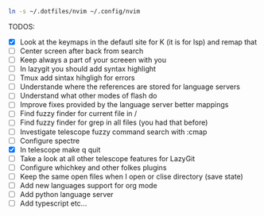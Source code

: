 ```bash
ln -s ~/.dotfiles/nvim ~/.config/nvim
```

TODOS:
- [X] Look at the keymaps in the defautl site for K (it is for lsp) and remap that
- [ ] Center screen after back from search
- [ ] Keep always a part of your screeen with you
- [ ] In lazygit you should add syntax highlight
- [ ] Tmux add sintax hihgligh for errors
- [ ] Understande where the references are stored for language servers
- [ ] Understand what other modes of flash do
- [ ] Improve fixes provided by the language server better mappings
- [ ] Find fuzzy finder for current file in /
- [ ] Find fuzzy finder for grep in all files (you had that before)
- [ ] Investigate telescope fuzzy command search with :cmap
- [ ] Configure spectre
- [X] In telescope make q quit
- [ ] Take a look at all other telescope features for LazyGit
- [ ] Configure whichkey and other folkes plugins
- [ ] Keep the same open files when I open or clise directory (save state)
- [ ] Add new languages support for org mode
- [ ] Add python language server
- [ ] Add typescript etc...

